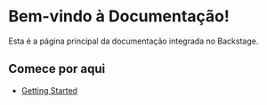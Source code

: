 # Bem-vindo à Documentação!

Esta é a página principal da documentação integrada no Backstage.

## Comece por aqui
- [Getting Started](getting-started.md)
